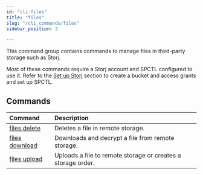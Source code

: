 ```yaml
---
id: "cli-files"
title: "files"
slug: "/cli_commands/files"
sidebar_position: 3

---
```


This command group contains commands to manage files in third-party storage such as Storj.

Most of these commands require a Storj account and SPCTL configured to use it. Refer to the [Set up Storj](/developers/cli_guides/configure#set-up-storj) section to create a bucket and access grants and set up SPCTL.

## Commands

| **Command** | **Description** |
| :- | :- |
| [files delete](/developers/cli_commands/files/delete) | Deletes a file in remote storage. |
| [files download](/developers/cli_commands/files/download) | Downloads and decrypt a file from remote storage. |
| [files upload](/developers/cli_commands/files/upload) | Uploads a file to remote storage or creates a storage order. |